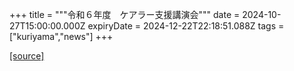 +++
title = """令和６年度　ケアラー支援講演会"""
date = 2024-10-27T15:00:00.000Z
expiryDate = 2024-12-22T22:18:51.088Z
tags = ["kuriyama","news"]
+++


[[source]](https://www.town.kuriyama.hokkaido.jp/soshiki/43/29237.html)
